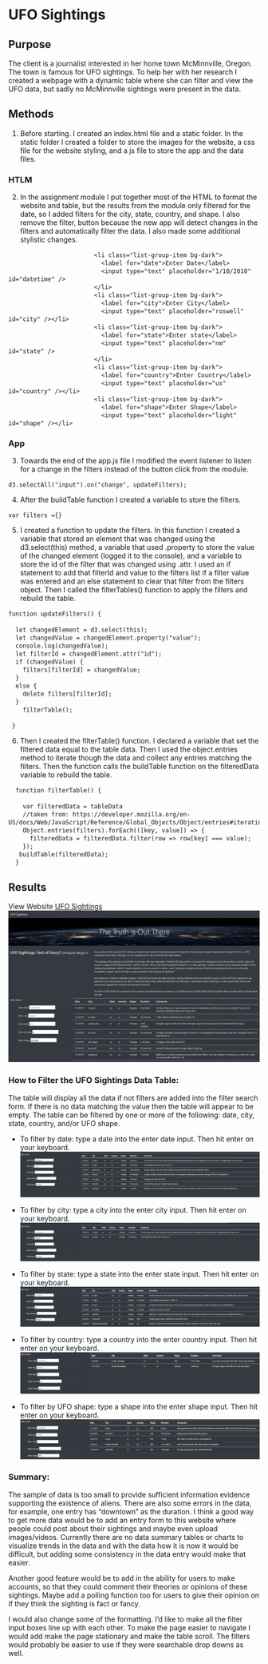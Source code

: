 # UFO Sightings
## Purpose
The client is a journalist interested in her home town McMinnville,  Oregon. The town is famous for UFO sightings. To help her with her research I created a webpage with a dynamic table where she can filter and view the UFO data, but sadly no McMinnville sightings were present in the data.

## Methods
1. Before starting. I created an index.html file and a static folder. In the static folder I created a folder to store the images for the website, a css file for the website styling, and a js file to store the app and the data files. 

### HTLM
2. In the assignment module I put together most of the HTML to format the website and table, but the results from the module only filtered for the date, so I added filters for the city, state, country, and shape. I also remove the filter, button because the new app will detect changes in the filters and automatically filter the data. I also made some additional stylistic changes.

```
                        <li class="list-group-item bg-dark">
                          <label for="date">Enter Date</label>
                          <input type="text" placeholder="1/10/2010" id="datetime" />
                        </li>
                        <li class="list-group-item bg-dark">                          
                          <label for="city">Enter City</label>
                          <input type="text" placeholder="roswell" id="city" /></li>
                        <li class="list-group-item bg-dark">
                          <label for="state">Enter state</label>
                          <input type="text" placeholder="nm" id="state" />
                        </li>
                        <li class="list-group-item bg-dark">                          
                          <label for="country">Enter Country</label>
                          <input type="text" placeholder="us" id="country" /></li>
                        <li class="list-group-item bg-dark">
                          <label for="shape">Enter Shape</label>
                          <input type="text" placeholder="light" id="shape" /></li>
```
### App
3. Towards the end of the app.js file I modified the event listener to listen for a change in the filters instead of the button click from the module.
```
d3.selectAll("input").on("change", updateFilters);
```
4. After the buildTable function I created a variable to store the filters.
```
var filters ={}
```
5. I created a function to update the filters. In this function I created a variable that stored an element that was changed using the d3.select(this) method, a variable that used .property to store the value of the changed element (logged it to the console), and a variable to store the id of the filter that was changed using .attr.  I used an if statement to add that filterId and value to the filters list if a filter value was entered and an else statement to clear that filter from the filters object. Then I called the filterTables() function to apply the filters and rebuild the table.

```
function updateFilters() {

  let changedElement = d3.select(this);
  let changedValue = changedElement.property("value");
  console.log(changedValue);
  let filterId = changedElement.attr("id");
  if (changedValue) {
    filters[filterId] = changedValue;
  }
  else {
    delete filters[filterId];
  }
    filterTable();
  
 }
```
6. Then I created the filterTable() function. I declared a variable that set the filtered data equal to the table data. Then I used the object.entries method to iterate though the data and collect any entries matching the filters. Then the function calls the buildTable function on the filteredData variable to rebuild the table.
```
  function filterTable() {
  
    var filteredData = tableData
    //taken from: https://developer.mozilla.org/en-US/docs/Web/JavaScript/Reference/Global_Objects/Object/entries#iterating_through_an_object
    Object.entries(filters).forEach(([key, value]) => {
      filteredData = filteredData.filter(row => row[key] === value);
    });
   buildTable(filteredData);
  }
```
## Results
View Website [UFO Sightings]( https://michelaz.github.io/UFO_Sightings/index.html)
![UFO Sightings thumbnail](https://github.com/MichelaZ/UFO_Sightings/blob/main/Resources/Ufo_Sightings.png)

### How to Filter the UFO Sightings Data Table:
The table will display all the data if not filters are added into the filter search form. If there is no data matching the value then the table will appear to be empty. The table can be filtered by one or more of the following: date, city, state, country, and/or UFO shape.
- To filter by date: type a date into the enter date input. Then hit enter on your keyboard.
![date filter](https://github.com/MichelaZ/UFO_Sightings/blob/main/Resources/date_filter.png)

- To filter by city: type a city into the enter city input. Then hit enter on your keyboard.
![city filter](https://github.com/MichelaZ/UFO_Sightings/blob/main/Resources/city_filter.png)

- To filter by state: type a state into the enter state input. Then hit enter on your keyboard.
![state filter](https://github.com/MichelaZ/UFO_Sightings/blob/main/Resources/state_filter.png)

- To filter by country: type a country into the enter country input. Then hit enter on your keyboard.
![country filter](https://github.com/MichelaZ/UFO_Sightings/blob/main/Resources/country_filter.png)

- To filter by UFO shape: type a shape into the enter shape input. Then hit enter on your keyboard.
![shape filter](https://github.com/MichelaZ/UFO_Sightings/blob/main/Resources/shape_filter.png)

### Summary:
The sample of data is too small to provide sufficient information evidence supporting the existence of aliens. There are also some errors in the data, for example, one entry has “downtown” as the duration. I think a good way to get more data would be to add an entry form to this website where people could post about their sightings and maybe even upload images/videos. Currently there are no data summary tables or charts to visualize trends in the data and with the data how it is now it would be difficult, but adding some consistency in the data entry would make that easier.

Another good feature would be to add in the ability for users to make accounts, so that they could comment their theories or opinions of these sightings. Maybe add a polling function too for users to give their opinion on if they think the sighting is fact or fancy.

I would also change some of the formatting. I’d like to make all the filter input boxes line up with each other. To make the page easier to navigate I would add make the page stationary and make the table scroll. The filters would probably be easier to use if they were searchable drop downs as well.
